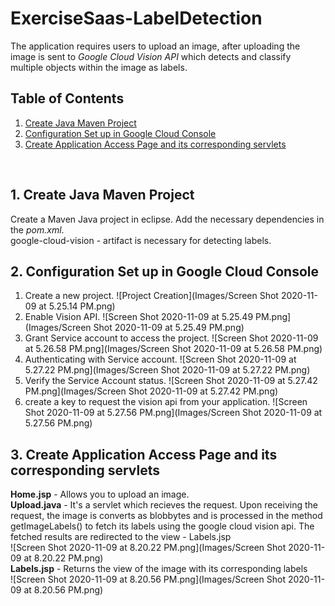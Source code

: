 # ExerciseSaas-LabelDetection

The application requires users to upload an image, after uploading the image is sent to _Google Cloud Vision API_ which detects and classify multiple objects within the image as labels.

## Table of Contents
1. [Create Java Maven Project](#1-create-java-maven-project)  	
2. [Configuration Set up in Google Cloud Console](#2-configuration-set-up-in-google-cloud-console)
3. [Create Application Access Page and its corresponding servlets](#3-create-application-access-page-and-its-corresponding-servlets)

<br>

## 1. Create Java Maven Project

Create a Maven Java project in eclipse. Add the necessary dependencies in the <i>pom.xml</i>.<br>
google-cloud-vision - artifact is necessary for detecting labels.

## 2. Configuration Set up in Google Cloud Console
1. Create a new project.
![Project Creation](Images/Screen Shot 2020-11-09 at 5.25.14 PM.png) <br>
2. Enable Vision API.
![Screen Shot 2020-11-09 at 5.25.49 PM.png](Images/Screen Shot 2020-11-09 at 5.25.49 PM.png) <br>
3. Grant Service account to access the project.
![Screen Shot 2020-11-09 at 5.26.58 PM.png](Images/Screen Shot 2020-11-09 at 5.26.58 PM.png) <br>
4. Authenticating with Service account.
![Screen Shot 2020-11-09 at 5.27.22 PM.png](Images/Screen Shot 2020-11-09 at 5.27.22 PM.png) <br>
5. Verify the Service Account status.
![Screen Shot 2020-11-09 at 5.27.42 PM.png](Images/Screen Shot 2020-11-09 at 5.27.42 PM.png) <br>
6. create a key to request the vision api from your application.
![Screen Shot 2020-11-09 at 5.27.56 PM.png](Images/Screen Shot 2020-11-09 at 5.27.56 PM.png) <br>

## 3. Create Application Access Page and its corresponding servlets
 <b>Home.jsp</b> - Allows you to upload an image.<br>
 <b>Upload.java</b> - It's a servlet which recieves the request. Upon receiving the request, the image is converts as blobbytes and is processed in the method getImageLabels() to fetch its labels using the google cloud vision api. The fetched results are redirected to the view - Labels.jsp<br>
 ![Screen Shot 2020-11-09 at 8.20.22 PM.png](Images/Screen Shot 2020-11-09 at 8.20.22 PM.png) <br>
 <b>Labels.jsp</b> - Returns the view of the image with its corresponding labels   
 ![Screen Shot 2020-11-09 at 8.20.56 PM.png](Images/Screen Shot 2020-11-09 at 8.20.56 PM.png) <br>
